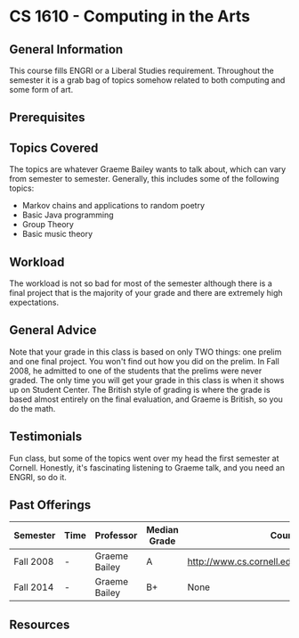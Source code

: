 # CS 1610 - Computing in the Arts

## General Information
This course fills ENGRI or a Liberal Studies requirement. Throughout the semester it is a grab bag of topics somehow related to both computing and some form of art.

## Prerequisites

## Topics Covered
The topics are whatever Graeme Bailey wants to talk about, which can vary from semester to semester. Generally, this includes some of the following topics:
 - Markov chains and applications to random poetry
 - Basic Java programming
 - Group Theory
 - Basic music theory

## Workload
The workload is not so bad for most of the semester although there is a final project that is the majority of your grade and there are extremely high expectations.

## General Advice
Note that your grade in this class is based on only TWO things: one prelim and one final project. You won't find out how you did on the prelim. In Fall 2008, he admitted to one of the students that the prelims were never graded. The only time you will get your grade in this class is when it shows up on Student Center. The British style of grading is where the grade is based almost entirely on the final evaluation, and Graeme is British, so you do the math.

## Testimonials
Fun class, but some of the topics went over my head the first semester at Cornell. Honestly, it's fascinating listening to Graeme talk, and you need an ENGRI, so do it.

## Past Offerings

| Semester | Time | Professor | Median Grade | Course Page |
| --- | --- | --- | --- | --- |
| Fall 2008 | - | Graeme Bailey | A | http://www.cs.cornell.edu/courses/CS1610/2008fa/ |
| Fall 2014 | - | Graeme Bailey | B+ | None |

## Resources

